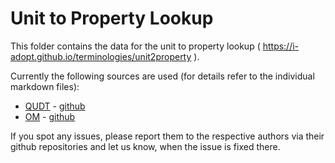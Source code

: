 # Unit to Property Lookup

This folder contains the data for the unit to property lookup ( https://i-adopt.github.io/terminologies/unit2property ).

Currently the following sources are used (for details refer to the individual markdown files):

* [QUDT](http://qudt.org/) - [github](https://github.com/qudt/qudt-public-repo)
* [OM](http://www.ontology-of-units-of-measure.org) - [github](https://github.com/HajoRijgersberg/OM)

If you spot any issues, please report them to the respective authors via their github repositories and let us know, when the issue is fixed there.
